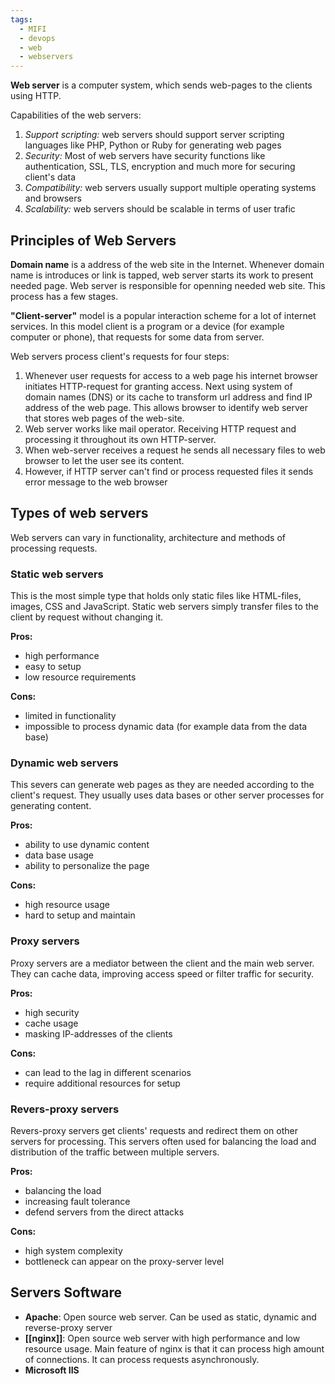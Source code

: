 ```yaml
---
tags:
  - MIFI
  - devops
  - web
  - webservers
---
```

**Web server** is a computer system, which sends web-pages to the clients using HTTP.

Capabilities of the web servers:
1. *Support scripting:* web servers should support server scripting languages like PHP, Python or Ruby for generating web pages
2. *Security:* Most of web servers have security functions like authentication, SSL, TLS, encryption and much more for securing client's data
3. *Compatibility:* web servers usually support multiple operating systems and browsers
4. *Scalability:* web servers should be scalable in terms of user trafic

## Principles of Web Servers

**Domain name** is a address of the web site in the Internet. Whenever domain name is introduces or link is tapped, web server starts its work to present needed page. Web server is responsible for openning needed web site. This process has a few stages.

**"Client-server"** model is a popular interaction scheme for a lot of internet services. In this model client is a program or a device (for example computer or phone), that requests for some data from server.

Web servers process client's requests for four steps:
1. Whenever user requests for access to a web page his internet browser initiates HTTP-request for granting access. Next using system of domain names (DNS) or its cache to transform url address and find IP address of the web page. This allows browser to identify web server that stores web pages of the web-site.
2. Web server works like mail operator. Receiving HTTP request and processing it throughout its own HTTP-server.
3. When web-server receives a request he sends all necessary files to web browser to let the user see its content.
4. However, if HTTP server can't find or process requested files it sends error message to the web browser

## Types of web servers

Web servers can vary in functionality, architecture and methods of processing requests.

### Static web servers

This is the most simple type that holds only static files like HTML-files, images, CSS and JavaScript. Static web servers simply transfer files to the client by request without changing it.

**Pros:**
- high performance
- easy to setup
- low resource requirements

**Cons:**
- limited in functionality
- impossible to process dynamic data (for example data from the data base)

### Dynamic web servers

This severs can generate web pages as they are needed according to the client's request. They usually uses data bases or other server processes for generating content.

**Pros:**
- ability to use dynamic content
- data base usage
- ability to personalize the page

**Cons:**
- high resource usage
- hard to setup and maintain

### Proxy servers

Proxy servers are a mediator between the client and the main web server. They can cache data, improving access speed or filter traffic for security.

**Pros:**
- high security
- cache usage
- masking IP-addresses of the clients

**Cons:**
- can lead to the lag in different scenarios
- require additional resources for setup

### Revers-proxy servers

Revers-proxy servers get clients' requests and redirect them on other servers for processing. This servers often used for balancing the load and distribution of the traffic between multiple servers.

**Pros:**
- balancing the load
- increasing fault tolerance
- defend servers from the direct attacks

**Cons:**
- high system complexity
- bottleneck can appear on the proxy-server level

## Servers Software

- **Apache**: Open source web server. Can be used as static, dynamic and reverse-proxy server
- **[[nginx]]**: Open source web server with high performance and low resource usage. Main feature of nginx is that it can process high amount of connections. It can process requests asynchronously.
- **Microsoft IIS**
